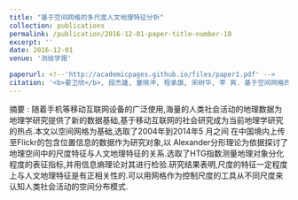 ```yaml
---
title: "基于空间网格的多尺度人文地理特征分析"
collection: publications
permalink: /publication/2016-12-01-paper-title-number-10
excerpt: ''
date: 2016-12-01
venue: '测绘学报'

paperurl: <!--'http://academicpages.github.io/files/paper1.pdf' -->
citation: '<b>翟卫欣</b>, 段杰雄, 童晓冲, 程承旗, 宋树华, 李 爽. 基于空间网格的多尺度人文地理特征分析 [J]. <i>测绘学报</i>, 2016, 45(S1): 85-89.'
---
```



<!--This paper is about the number 1. The number 2 is left for future work.-->
摘要 : 随着手机等移动互联网设备的广泛使用,海量的人类社会活动的地理数据为地理学研究提供了新的数据基础,基于移动互联网的社会研究成为当前地理学研究的热点.本文以空间网格为基础,选取了2004年到2014年5 月之间 在中国境内上传至Flickr的包含位置信息的数据作为研究对象,以 Alexander分形理论为依据探讨了地理空间中的尺度特征与人文地理特征的关系.选取了HTG指数测量地理对象分化程度的表征指标,并用信息熵理论对其进行检验.研究结果表明,尺度的特征一定程度上与人文地理特征是有正相关性的.可以用网格作为控制尺度的工具从不同尺度来认知人类社会活动的空间分布模式.
<!--[Download paper here](http://academicpages.github.io/files/paper1.pdf)-->

<!--Recommended citation: Zhai W, Cheng C. Vagueness in spatial data: A grid-coding approach[C]. proceedings of the 2014 IEEE Geoscience and Remote Sensing Symposium, 2014. IEEE.-->
